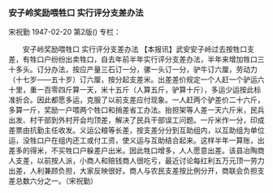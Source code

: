 ### 安子岭奖励喂牲口  实行评分支差办法
宋祝勤
1947-02-20
第2版()
专栏：

　　安子岭奖励喂牲口
    实行评分支差办法
    【本报讯】武安安子岭过去按牲口支差，有牲口户纷纷出卖牲口，自去年前半年实行评分支差办法，半年来增加牲口三十多头。订分办法，按应产量三石订一分，骡一头订一分，驴牛订六厘，劳动力（十七岁——五十岁）订六厘，按分起支差米。出差差价规定一个人赶一个驴运六十里，重一百零四斤算一天，米十五斤（人算五斤，驴算十斤），多运少运按此标准折合。因此都愿多运，克服了以前支差应付现象。一人赶两个驴差价二十六斤，多算一斤，奖励一户喂两个牲口和捎差省工办法。抬担架等人差一天六斤米，民兵出发、村干部到外村开会均顶差，解决了民兵干部误工问题。一斤米作一分，印成差票由抗勤主任收发。义运公粮等长差，按支差分分到互助组内，以互助组为单位运，没牲口户在组内还工或付工资，使义运与互助结合起来。这样半年一算账，出差多的得米，不买牲口户躲差户出米。因此牲口增多，人人愿意出差。该县冶陶商人支差，以前按人派，小商人和赔钱商人很吃亏，最近讨论每红利五万元顶一劳力出差，人利兼顾负担，大家反映很好。商人与农民支差按比例分开，商联会负担支差总数六分之一。（宋祝勤）
